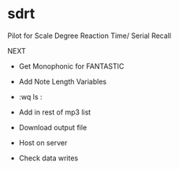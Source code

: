 # sdrt

Pilot for Scale Degree Reaction Time/ Serial Recall

NEXT 

* Get Monophonic for FANTASTIC
* Add Note Length Variables
* :wq
ls
:

* Add in rest of mp3 list
* Download output file
* Host on server
* Check data writes 



